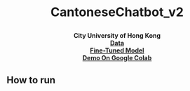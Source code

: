 # <p align="center"> CantoneseChatbot_v2 </p>

<div align="center">
<b>City University of Hong Kong<br>
<a href="https://drive.google.com/drive/folders/1fdaQm211O7kEdkWtDgXQ4-7XekPBswdI?usp=sharing"> Data <br></a>
<a href="https://drive.google.com/drive/folders/1hXSx1iD_v5fDYlUBWfw2HnltsHkD1pe_?usp=sharing"> Fine-Tuned Model <br></a>
<a href="https://drive.google.com/file/d/1zVrJoZycuI1GzIjvMhglgGkt86v4_qPn/view?usp=sharing"> Demo On Google Colab <br></a>
</b>
</div>

## How to run
